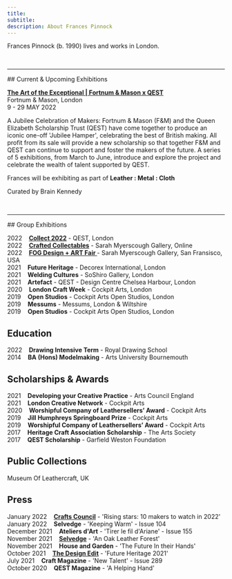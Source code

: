 ```yaml
---
title: 
subtitle: 
description: About Frances Pinnock
---
```

Frances Pinnock (b. 1990) lives and works in London.  


<br />

<hr />
## Current & Upcoming Exhibitions  

<br />

**[The Art of the Exceptional | Fortnum & Mason x QEST](https://www.qest.org.uk/80-qest-scholars-to-feature-in-exhibition-series-at-fortnum-mason-to-celebrate-the-platinum-jubilee/?dm_i=CLZ,7RSSB,V2RDQD,VP3TA,1)**  
Fortnum & Mason, London  
9 - 29 MAY 2022

A Jubilee Celebration of Makers: Fortnum & Mason (F&M) and the Queen Elizabeth Scholarship Trust (QEST) have come together to produce an iconic one-off 'Jubilee Hamper', celebrating the best of British making. All profit from its sale will provide a new scholarship so that together F&M and QEST can continue to support and foster the makers of the future. A series of 5 exhibitions, from March to June, introduce and explore the project and celebrate the wealth of talent supported by QEST. 

Frances will be exhibiting as part of **Leather : Metal : Cloth**  

Curated by Brain Kennedy 


<br />
<hr />
## Group Exhibitions

2022&nbsp;&nbsp;&nbsp; **[Collect 2022](https://www.qest.org.uk/collect-25-27-february-2022/)** - QEST, London  
2022&nbsp;&nbsp;&nbsp; **[Crafted Collectables](https://www.sarahmyerscough.com/exhibitions/37-crafted-collectables/)** - Sarah Myerscough Gallery, Online  
2022&nbsp;&nbsp;&nbsp; **[FOG Design + ART Fair ](https://www.sarahmyerscough.com/exhibitions/38-fog-design-art-2022/)** - Sarah Myerscough Gallery, San Fransisco, USA  
2021&nbsp;&nbsp;&nbsp; **Future Heritage** - Decorex International, London  
2021&nbsp;&nbsp;&nbsp; **Welding Cultures** - SoShiro Gallery, London  
2021&nbsp;&nbsp;&nbsp; **Artefact** - QEST - Design Centre Chelsea Harbour, London    
2020&nbsp;&nbsp;&nbsp; **London Craft Week** - Cockpit Arts, London  
2019&nbsp;&nbsp;&nbsp; **Open Studios** - Cockpit Arts Open Studios, London  
2019&nbsp;&nbsp;&nbsp; **Messums** - Messums, London & Wiltshire  
2019&nbsp;&nbsp;&nbsp; **Open Studios** - Cockpit Arts Open Studios, London  

## Education
2022&nbsp;&nbsp;&nbsp; **Drawing Intensive Term** - Royal Drawing School  
2014&nbsp;&nbsp;&nbsp; **BA (Hons) Modelmaking** - Arts University Bournemouth
 

## Scholarships & Awards  
2021&nbsp;&nbsp;&nbsp; **Developing your Creative Practice** - Arts Council England  
2021&nbsp;&nbsp;&nbsp; **London Creative Network** - Cockpit Arts  
2020&nbsp;&nbsp;&nbsp; **Worshipful Company of Leathersellers’ Award** - Cockpit Arts  
2019&nbsp;&nbsp;&nbsp; **Jill Humphreys Springboard Prize** - Cockpit Arts  
2019&nbsp;&nbsp;&nbsp; **Worshipful Company of Leathersellers’ Award** - Cockpit Arts  
2017&nbsp;&nbsp;&nbsp; **Heritage Craft Association Scholarship** - The Arts Society  
2017&nbsp;&nbsp;&nbsp; **QEST Scholarship** - Garfield Weston Foundation 


## Public Collections 

Museum Of Leathercraft, UK


## Press

January 2022&nbsp;&nbsp;&nbsp; **[Crafts Council](https://www.craftscouncil.org.uk/stories/top-10-makers-for-2022)** - 'Rising stars: 10 makers to watch in 2022'  
January 2022&nbsp;&nbsp;&nbsp; **Selvedge** - 'Keeping Warm' - Issue 104  
December 2021&nbsp;&nbsp;&nbsp; **Ateliers d'Art** - 'Tirer le fil d'Ariane' - Issue 155  
November 2021&nbsp;&nbsp;&nbsp; **[Selvedge](https://www.selvedge.org/blogs/selvedge/an-oak-leather-forest/)** - 'An Oak Leather Forest'   
November 2021&nbsp;&nbsp;&nbsp; **House and Garden** - 'The Future In their Hands'  
October 2021&nbsp;&nbsp;&nbsp; **[The Design Edit](https://thedesignedit.com/future-heritage-2021/)** - 'Future Heritage 2021'  
July 2021&nbsp;&nbsp;&nbsp; **Craft Magazine** - 'New Talent' - Issue 289   
October 2020&nbsp;&nbsp;&nbsp; **QEST Magazine** - 'A Helping Hand' 

